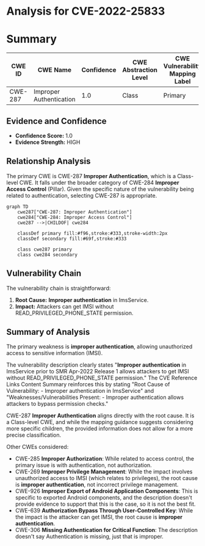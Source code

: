 # Analysis for CVE-2022-25833

# Summary
| CWE ID | CWE Name | Confidence | CWE Abstraction Level | CWE Vulnerability Mapping Label | CWE-Vulnerability Mapping Notes |
|---|---|---|---|---|---|
| CWE-287 | Improper Authentication | 1.0 | Class | Primary | Allowed-with-Review |

## Evidence and Confidence

*   **Confidence Score:** 1.0
*   **Evidence Strength:** HIGH

## Relationship Analysis
The primary CWE is CWE-287 **Improper Authentication**, which is a Class-level CWE. It falls under the broader category of CWE-284 **Improper Access Control** (Pillar). Given the specific nature of the vulnerability being related to authentication, selecting CWE-287 is appropriate.

```mermaid
graph TD
    cwe287["CWE-287: Improper Authentication"]
    cwe284["CWE-284: Improper Access Control"]
    cwe287 -->|CHILDOF| cwe284
    
    classDef primary fill:#f96,stroke:#333,stroke-width:2px
    classDef secondary fill:#69f,stroke:#333
    
    class cwe287 primary
    class cwe284 secondary
```

## Vulnerability Chain
The vulnerability chain is straightforward:
1.  **Root Cause:** **Improper authentication** in ImsService.
2.  **Impact:** Attackers can get IMSI without READ_PRIVILEGED_PHONE_STATE permission.

## Summary of Analysis
The primary weakness is **improper authentication**, allowing unauthorized access to sensitive information (IMSI).

The vulnerability description clearly states "**Improper authentication** in ImsService prior to SMR Apr-2022 Release 1 allows attackers to get IMSI without READ_PRIVILEGED_PHONE_STATE permission." The CVE Reference Links Content Summary reinforces this by stating "Root Cause of Vulnerability: - Improper authentication in ImsService" and "Weaknesses/Vulnerabilities Present: - Improper authentication allows attackers to bypass permission checks."

CWE-287 **Improper Authentication** aligns directly with the root cause. It is a Class-level CWE, and while the mapping guidance suggests considering more specific children, the provided information does not allow for a more precise classification.

Other CWEs considered:

*   CWE-285 **Improper Authorization**: While related to access control, the primary issue is with authentication, not authorization.
*   CWE-269 **Improper Privilege Management**: While the impact involves unauthorized access to IMSI (which relates to privileges), the root cause is **improper authentication**, not incorrect privilege management.
*   CWE-926 **Improper Export of Android Application Components**: This is specific to exported Android components, and the description doesn't provide evidence to support that this is the case, so it is not the best fit.
*   CWE-639 **Authorization Bypass Through User-Controlled Key**: While the impact is the attacker can get IMSI, the root cause is **improper authentication**.
*   CWE-306 **Missing Authentication for Critical Function**: The description doesn't say Authentication is missing, just that is improper.